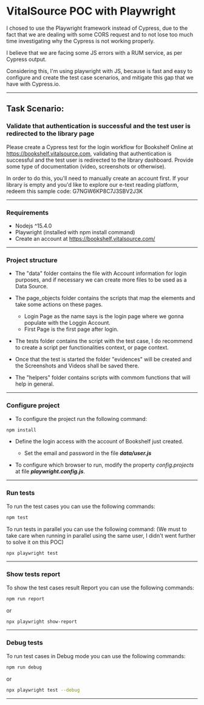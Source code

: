 # VitalSource POC with Playwright

I chosed to use the Playwright framework instead of Cypress, due to the fact that we are dealing with some CORS request and to not lose too much time investigating why the Cypress is not working properly.

I believe that we are facing some JS errors with a RUM service, as per Cypress output.

Considering this, I'm using playwright with JS, because is fast and easy to configure and create the test case scenarios, and mitigate this gap that we have with Cypress.io.

-----
## Task Scenario: 
### Validate that authentication is successful and the test user is redirected to the library page

Please create a Cypress test for the login workflow for Bookshelf Online at <https://bookshelf.vitalsource.com>, validating that authentication is successful and the test user is redirected to the library dashboard. Provide some type of documentation (video, screenshots or otherwise).
 
In order to do this, you'll need to manually create an account first. If your library is empty and you'd like to explore our e-text reading platform, redeem this sample code: G7NGW6KP8C7J3SBV2J3K

-----

### Requirements

* Nodejs ^15.4.0
* Playwright (installed with npm install command)
* Create an account at https://bookshelf.vitalsource.com/
-----

### Project structure

* The "data" folder contains the file with Account information for login purposes, and if necessary we can create more files to be used as a Data Source.

* The page_objects folder contains the scripts that map the elements and take some actions on these pages.
  * Login Page as the name says is the login page where we gonna populate with the Loggin Account.
  * First Page is the first page after login.

* The tests folder contains the script with the test case, I do recommend to create a script per functionalities context, or page context.

* Once that the test is started the folder "evidences" will be created and the Screenshots and Videos shall be saved there.

* The "helpers" folder contains scripts with commom functions that will help in general.

-----

### Configure project

* To configure the project run the following command:
```sh
npm install
```

* Define the login access with the account of Bookshelf just created.
  * Set the email and password in the file **_data/user.js_**

* To configure which browser to run, modify the property _config.projects_ at file **_playwright.config.js_**.

-----

### Run tests

To run the test cases you can use the following commands:
```sh
npm test
```

To run tests in parallel you can use the following command:
(We must to take care when running in parallel using the same user, I didn't went further to solve it on this POC)
```sh
npx playwright test
```
------

### Show tests report

To show the test cases result Report you can use the following commands:

```sh
npm run report
```
or
```sh
npx playwright show-report
```
-----

### Debug tests

To run test cases in Debug mode you can use the following commands:

```sh
npm run debug
```
or
```sh
npx playwright test --debug
```
-----
